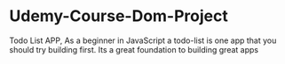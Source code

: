 # Udemy-Course-Dom-Project
Todo List APP, As a beginner in JavaScript a todo-list is one app that you should try building first. Its a great foundation to building great apps
